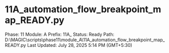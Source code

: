 # 11A_automation_flow_breakpoint_map_READY.py

Phase: 11
Module: A
Prefix: 11A_
Status: Ready
Path: D:\MAGIC\scripts\phase11\module_A\11A_automation_flow_breakpoint_map_READY.py
Last Updated: July 28, 2025 5:14 PM (GMT+5:30)